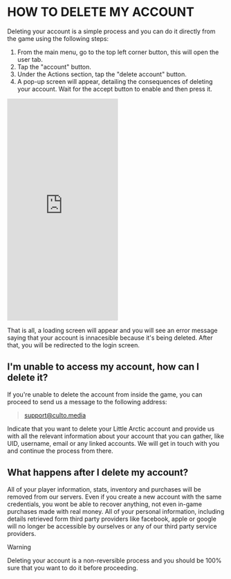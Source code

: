 #  HOW TO DELETE MY ACCOUNT
Deleting your account is a simple process and you can do it directly from the game using the following steps:

1. From the main menu, go to the top left corner button, this will open the user tab.
2. Tap the "account" button.
3. Under the Actions section, tap the "delete account" button.
4. A pop-up screen will appear, detailing the consequences of deleting your account. Wait for the accept button to enable and then press it.

<iframe width="256" height="512" src="https://www.youtube.com/embed/lcJfFAA424k" title="YouTube video player" frameborder="0" allow="accelerometer; autoplay; clipboard-write; encrypted-media; gyroscope; picture-in-picture" allowfullscreen></iframe>

That is all, a loading screen will appear and you will see an error message saying that your account is innacesible because it's being deleted. After that, you will be redirected to the login screen. 

## I'm unable to access my account, how can I delete it? 

If you're unable to delete the account from inside the game, you can proceed to send us a message to the following address:

> <support@culto.media>

Indicate that you want to delete your Little Arctic account and provide us with all the relevant information about your account that you can gather, like UID, username, email or any linked accounts. We will get in touch with you and continue the process from there.

## What happens after I delete my account?

All of your player information, stats, inventory and purchases will be removed from our servers. Even if you create a new account with the same credentials, you wont be able to recover anything, not even in-game purchases made with real money. All of your personal information, including details retrieved form third party providers like facebook, apple or google will no longer be accessible by ourselves or any of our third party service providers.

> [!WARNING]
> Deleting your account is a non-reversible process and you should be 100% sure that you want to do it before proceeding.